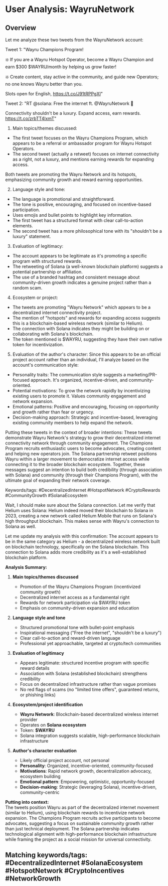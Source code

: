 # User Analysis: WayruNetwork

## Overview

<think>
Let me analyze these two tweets from the WayruNetwork account:

Tweet 1:
"Wayru Champions Program!

❇️ If you are a Wayru Hotspot Operator, become a Wayru Champion and earn $300 $WAYRU/month by helping us grow faster!

❇️ Create content, stay active in the community, and guide new Operators; no one knows Wayru better than you.

Slots open for English, https://t.co/J91tRPPgXI"

Tweet 2:
"RT @solana: Free the internet ft. @WayruNetwork 🛜

Connectivity shouldn't be a luxury. Expand access, earn rewards.
https://t.co/zrbTT4IxmT"

1. Main topics/themes discussed:
- The first tweet focuses on the Wayru Champions Program, which appears to be a referral or ambassador program for Wayru Hotspot Operators.
- The second tweet (actually a retweet) focuses on internet connectivity as a right, not a luxury, and mentions earning rewards for expanding access.

Both tweets are promoting the Wayru Network and its hotspots, emphasizing community growth and reward earning opportunities.

2. Language style and tone:
- The language is promotional and straightforward.
- The tone is positive, encouraging, and focused on incentive-based participation.
- Uses emojis and bullet points to highlight key information.
- The first tweet has a structured format with clear call-to-action elements.
- The second tweet has a more philosophical tone with its "shouldn't be a luxury" statement.

3. Evaluation of legitimacy:
- The account appears to be legitimate as it's promoting a specific program with structured rewards.
- The retweeting of Solana (a well-known blockchain platform) suggests a potential partnership or affiliation.
- The use of a branded hashtag and consistent message about community-driven growth indicates a genuine project rather than a random scam.

4. Ecosystem or project:
- The tweets are promoting "Wayru Network" which appears to be a decentralized internet connectivity project.
- The mention of "hotspots" and rewards for expanding access suggests this is a blockchain-based wireless network (similar to Helium).
- The connection with Solana indicates they might be building on or collaborating with Solana's blockchain.
- The token mentioned is $WAYRU, suggesting they have their own native token for incentivization.

5. Evaluation of the author's character:
Since this appears to be an official project account rather than an individual, I'll analyze based on the account's communication style:

- Personality traits: The communication style suggests a marketing/PR-focused approach. It's organized, incentive-driven, and community-oriented.
- Potential motivations: To grow the network rapidly by incentivizing existing users to promote it. Values community engagement and network expansion.
- Emotional patterns: Positive and encouraging, focusing on opportunity and growth rather than fear or urgency.
- Decision-making approach: Strategic and incentive-based, leveraging existing community members to help expand the network.

Putting these tweets in the context of broader intentions:
These tweets demonstrate Wayru Network's strategy to grow their decentralized internet connectivity network through community engagement. The Champions Program recruits enthusiastic users to become advocates, creating content and helping new operators join. The Solana partnership retweet positions Wayru within a larger movement to democratize internet access while connecting it to the broader blockchain ecosystem. Together, these messages suggest an intention to build both credibility (through association with Solana) and community (through their Champions Program), with the ultimate goal of expanding their network coverage.

Keywords/tags:
#DecentralizedInternet #HotspotNetwork #CryptoRewards #CommunityGrowth #SolanaEcosystem

Wait, I should make sure about the Solana connection. Let me verify that Helium uses Solana:
Helium indeed moved their blockchain to Solana in 2023, creating a new network called Helium Mobile that runs on Solana's high throughput blockchain. This makes sense with Wayru's connection to Solana as well.

Let me update my analysis with this confirmation:
The account appears to be in the same category as Helium - a decentralized wireless network built on blockchain technology, specifically on the Solana blockchain. This connection to Solana adds more credibility as it's a well-established blockchain platform.
</think>

**Analysis Summary:**

1. **Main topics/themes discussed**  
   - Promotion of the Wayru Champions Program (incentivized community growth)
   - Decentralized internet access as a fundamental right
   - Rewards for network participation via $WAYRU token
   - Emphasis on community-driven expansion and education

2. **Language style and tone**  
   - Structured promotional tone with bullet-point emphasis
   - Inspirational messaging ("Free the internet", "shouldn't be a luxury")
   - Clear call-to-action and reward-driven language
   - Professional yet approachable, targeted at crypto/tech communities

3. **Evaluation of legitimacy**  
   - Appears legitimate: structured incentive program with specific reward details
   - Association with Solana (established blockchain) strengthens credibility
   - Focus on decentralized infrastructure rather than vague promises
   - No red flags of scams (no "limited time offers", guaranteed returns, or phishing links)

4. **Ecosystem/project identification**  
   - **Wayru Network**: Blockchain-based decentralized wireless internet provider
   - Operates on **Solana ecosystem**
   - Token: **$WAYRU**
   - Solana integration suggests scalable, high-performance blockchain infrastructure

5. **Author's character evaluation**  
   - Likely official project account, not personal
   - **Personality**: Organized, incentive-oriented, community-focused
   - **Motivations**: Rapid network growth, decentralization advocacy, ecosystem building
   - **Emotional pattern**: Empowering, optimistic, opportunity-focused
   - **Decision-making**: Strategic (leveraging Solana), incentive-driven, community-centric

**Putting into context:**  
The tweets position Wayru as part of the decentralized internet movement (similar to Helium), using blockchain rewards to incentivize network expansion. The Champions Program recruits active participants to become advocates, suggesting a focus on sustainable community growth rather than just technical deployment. The Solana partnership indicates technological alignment with high-performance blockchain infrastructure while framing the project as a social mission for universal connectivity.

**Matching keywords/tags:**  
#DecentralizedInternet #SolanaEcosystem #HotspotNetwork #CryptoIncentives #NetworkGrowth
---
